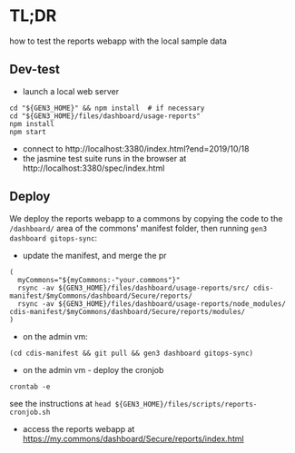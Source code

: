 # TL;DR 

how to test the reports webapp with the local sample data

## Dev-test

* launch a local web server

```
cd "${GEN3_HOME}" && npm install  # if necessary
cd "${GEN3_HOME}/files/dashboard/usage-reports"
npm install
npm start
```

* connect to http://localhost:3380/index.html?end=2019/10/18
* the jasmine test suite runs in the browser at http://localhost:3380/spec/index.html

## Deploy

We deploy the reports webapp to a commons by copying the code
to the `/dashboard/` area of the commons' manifest folder,
then running `gen3 dashboard gitops-sync`:

* update the manifest, and merge the pr
```
(
  myCommons="${myCommons:-"your.commons"}"
  rsync -av ${GEN3_HOME}/files/dashboard/usage-reports/src/ cdis-manifest/$myCommons/dashboard/Secure/reports/
  rsync -av ${GEN3_HOME}/files/dashboard/usage-reports/node_modules/ cdis-manifest/$myCommons/dashboard/Secure/reports/modules/
)

```
* on the admin vm:
```
(cd cdis-manifest && git pull && gen3 dashboard gitops-sync)
```

* on the admin vm - deploy the cronjob

```
crontab -e
```
see the instructions at `head ${GEN3_HOME}/files/scripts/reports-cronjob.sh`

* access the reports webapp at https://my.commons/dashboard/Secure/reports/index.html
